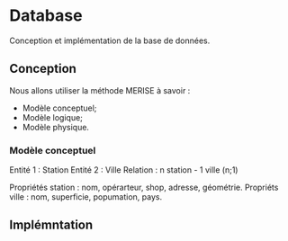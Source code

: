 # Database
Conception et implémentation de la base de données.

## Conception
Nous allons utiliser la méthode MERISE à savoir :
- Modèle conceptuel;
- Modèle logique;
- Modèle physique.

### Modèle conceptuel
Entité 1 : Station
Entité 2 : Ville
Relation : n station - 1 ville (n;1)

Propriétés station : nom, opérarteur,  shop, adresse, géométrie.
Propriéts ville : nom, superficie, popumation, pays.

## Implémntation